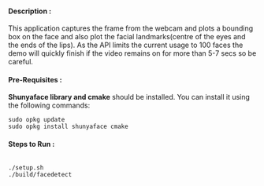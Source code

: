 #### Description : 

This application captures the frame from the webcam and plots a bounding box on the face and also plot the facial landmarks(centre of the eyes and the ends of the lips). As the API limits the current usage to 100 faces the demo will quickly finish if the video remains on for more than 5-7 secs so be careful.

#### Pre-Requisites : 

**Shunyaface library and cmake** should be installed. You can install it using the following commands:

```
sudo opkg update
sudo opkg install shunyaface cmake
```

#### Steps to Run : 

```shell

./setup.sh
./build/facedetect
```
